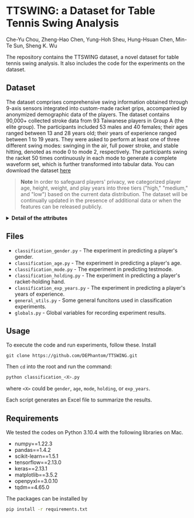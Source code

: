 # TTSWING: a Dataset for Table Tennis Swing Analysis

Che-Yu Chou, Zheng-Hao Chen, Yung-Hoh Sheu, Hung-Hsuan Chen, Min-Te Sun, Sheng K. Wu

The repository contains the TTSWING dataset, a novel dataset for table tennis swing analysis. It also includes the code for the experiments on the dataset.

## Dataset
The dataset comprises comprehensive swing information obtained through 9-axis sensors integrated into custom-made racket grips, accompanied by anonymized demographic data of the players. The dataset contains 90,000+ collected stroke data from 93 Taiwanese players in Group A (the elite group). The participants included 53 males and 40 females; their ages ranged between 13 and 28 years old; their years of experience ranged between 1 to 19 years. They were asked to perform at least one of three different swing modes: swinging in the air, full power stroke, and stable hitting, denoted as mode 0 to mode 2, respectively. The participants swing the racket 50 times continuously in each mode to generate a complete waveform set, which is further transformed into tabular data. You can download the dataset [here](https://github.com/DEPhantom/DART_project/tree/main/Code/dataset)

> **Note**
> In order to safeguard players' privacy, we categorized player age, height, weight, and play years into three tiers ("high," "medium," and "low") based on the current data distribution. The dataset will be continually updated in the presence of additional data or when the features can be released publicly.

<details>
  <summary><b>Detail of the attributes</b></summary>
  
  | Field              | Description |
  |--------------------|-------------|
  | id                 | An unique ID to identify players |
  | date               | The data collected date|
  | testmode           | Three testing modes: swing in the air, full power stroke, and stable hitting, with values 0, 1, and 2 |
  | teststage          | This value is only useful when testmode is 1. The values 1 to 3 represent three different ball speeds served by the serving machine |
  | fileindex          | The round that the player performs the swing |
  | count              | The count of swings in this round |
  | ax_mean            | The mean of x-axis acceleration |
  | ay_mean            | The mean of y-axis acceleration |
  | az_mean            | The mean of z-axis acceleration |
  | gx_mean            | The mean of x-axis angular velocity |
  | gy_mean            | The mean of y-axis angular velocity |
  | gz_mean            | The mean of z-axis angular velocity |
  | ax_var             | The variance of x-axis acceleration |
  | ay_var             | The variance of y-axis acceleration |
  | az_var             | The variance of z-axis acceleration |
  | gx_var             | The variance of x-axis angular velocity |
  | gy_var             | The variance of y-axis angular velocity |
  | gz_var             | The variance of z-axis angular velocity |
  | ax_rms             | The root mean square of x-axis acceleration |
  | ay_rms             | The root mean square of y-axis acceleration |
  | az_rms             | The root mean square of z-axis acceleration |
  | gx_rms             | The root mean square of x-axis angular velocity |
  | gy_rms             | The root mean square of y-axis angular velocity |
  | gz_rms             | The root mean square of z-axis angular velocity |
  | a_max              | The maximum value of the square root of the acceleration per swing |
  | a_mean             | The mean of the square root of acceleration per swing |
  | a_min              | The minimum value of the square root of acceleration per swing |
  | g_max              | The maximum value of the square root of the angular velocity in each swing |
  | g_mean             | The mean of the square root of the angular velocity in each swing |
  | g_min              | The minimum value of the square root of the angular velocity in each swing |
  | a_fft              | The Fourier transform of the acceleration |
  | g_fft              | The Fourier transform of the angular velocity |
  | a_psdx             | The power spectral density of the acceleration |
  | g_psdx             | The power spectral density of the angular velocity |
  | a_kurt             | The kurtosis of the acceleration |
  | g_kurt             | The kurtosis of the angular velocity |
  | a_skewn            | The skewness of the acceleration |
  | g_skewn            | The skewness of the angular velocity |
  | a_entropy          | The spectral entropy of the acceleration |
  | g_entropy          | The spectral entropy of the angular velocity |
  | gender             | The gender of the player: 1 for males and 0 for females. |
  | age                | The age of the player |
  | play years         | Number of years players have played ball games |
  | height             | The height of the player |
  | weight             | The weight of the player |
  | handedness         | Player’s dominant hand: 1 for the right hand; 0 for the left hand |
  | hold racket handed | The hand holds the racket: 1 for the right hand and 0 for the left hand |
  
</details>

## Files

- `classification_gender.py` - The experiment in predicting a player's gender.
- `classification_age.py` - The experiment in predicting a player's age.
- `classification_mode.py` - The experiment in predicting testmode.
- `classification_holding.py` - The experiment in predicting a player's racket-holding hand.
- `classification_exp_years.py` - The experiment in predicting a player's years of experience.
- `general_utils.py` - Some general funcitons used in classification experiments.
- `globals.py` - Global variables for recording experiment results.

## Usage
To execute the code and run experiments, follow these.
Install
```Shell
git clone https://github.com/DEPhantom/TTSWING.git
```
Then `cd` into the root and run the command:
```Python
python classification_<X>.py
```
where `<X>` could be `gender`, `age`, `mode`, `holding`, or `exp_years`.

Each script generates an Excel file to summarize the results.

## Requirements
We tested the codes on Python 3.10.4 with the following libraries on Mac.
* numpy==1.22.3
* pandas==1.4.2
* scikit-learn==1.5.1
* tensorflow==2.13.0
* keras==2.13.1
* matplotlib==3.5.2
* openpyxl==3.0.10
* tqdm==4.65.0

The packages can be installed by

```sh
pip install -r requirements.txt
```
